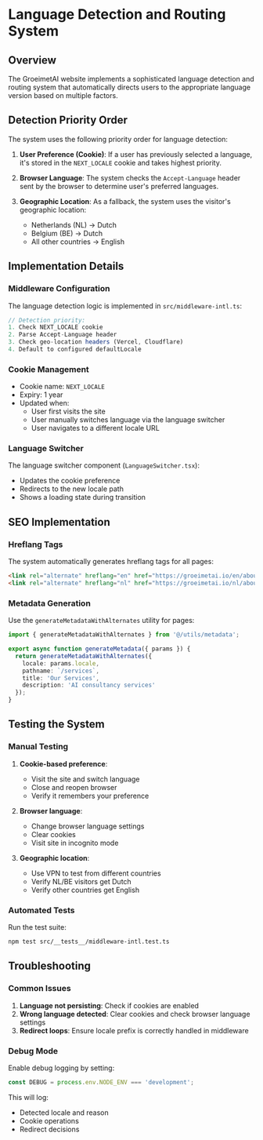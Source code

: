 # Language Detection and Routing System

## Overview

The GroeimetAI website implements a sophisticated language detection and routing system that automatically directs users to the appropriate language version based on multiple factors.

## Detection Priority Order

The system uses the following priority order for language detection:

1. **User Preference (Cookie)**: If a user has previously selected a language, it's stored in the `NEXT_LOCALE` cookie and takes highest priority.

2. **Browser Language**: The system checks the `Accept-Language` header sent by the browser to determine user's preferred languages.

3. **Geographic Location**: As a fallback, the system uses the visitor's geographic location:
   - Netherlands (NL) → Dutch
   - Belgium (BE) → Dutch
   - All other countries → English

## Implementation Details

### Middleware Configuration

The language detection logic is implemented in `src/middleware-intl.ts`:

```typescript
// Detection priority:
1. Check NEXT_LOCALE cookie
2. Parse Accept-Language header
3. Check geo-location headers (Vercel, Cloudflare)
4. Default to configured defaultLocale
```

### Cookie Management

- Cookie name: `NEXT_LOCALE`
- Expiry: 1 year
- Updated when:
  - User first visits the site
  - User manually switches language via the language switcher
  - User navigates to a different locale URL

### Language Switcher

The language switcher component (`LanguageSwitcher.tsx`):
- Updates the cookie preference
- Redirects to the new locale path
- Shows a loading state during transition

## SEO Implementation

### Hreflang Tags

The system automatically generates hreflang tags for all pages:

```html
<link rel="alternate" hreflang="en" href="https://groeimetai.io/en/about" />
<link rel="alternate" hreflang="nl" href="https://groeimetai.io/nl/about" />
```

### Metadata Generation

Use the `generateMetadataWithAlternates` utility for pages:

```typescript
import { generateMetadataWithAlternates } from '@/utils/metadata';

export async function generateMetadata({ params }) {
  return generateMetadataWithAlternates({
    locale: params.locale,
    pathname: `/services`,
    title: 'Our Services',
    description: 'AI consultancy services'
  });
}
```

## Testing the System

### Manual Testing

1. **Cookie-based preference**:
   - Visit the site and switch language
   - Close and reopen browser
   - Verify it remembers your preference

2. **Browser language**:
   - Change browser language settings
   - Clear cookies
   - Visit site in incognito mode

3. **Geographic location**:
   - Use VPN to test from different countries
   - Verify NL/BE visitors get Dutch
   - Verify other countries get English

### Automated Tests

Run the test suite:
```bash
npm test src/__tests__/middleware-intl.test.ts
```

## Troubleshooting

### Common Issues

1. **Language not persisting**: Check if cookies are enabled
2. **Wrong language detected**: Clear cookies and check browser language settings
3. **Redirect loops**: Ensure locale prefix is correctly handled in middleware

### Debug Mode

Enable debug logging by setting:
```typescript
const DEBUG = process.env.NODE_ENV === 'development';
```

This will log:
- Detected locale and reason
- Cookie operations
- Redirect decisions